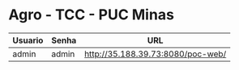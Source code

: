 # Agro - TCC - PUC Minas

| Usuario | Senha | URL |
| --- | --- | ---
| admin | admin | http://35.188.39.73:8080/poc-web/ |